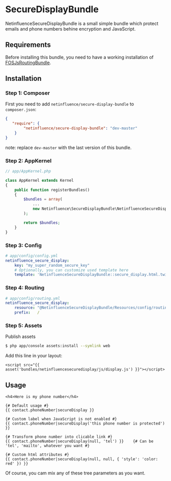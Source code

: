 # SecureDisplayBundle
NetinfluenceSecureDisplayBundle is a small simple bundle which protect emails and phone numbers behine encryption and JavaScript.

## Requirements
Before installing this bundle, you need to have a working installation of [FOSJsRoutingBundle](https://github.com/FriendsOfSymfony/FOSJsRoutingBundle).

## Installation

### Step 1: Composer
First you need to add `netinfluence/secure-display-bundle` to `composer.json`:

```json
{
   "require": {
        "netinfluence/secure-display-bundle": "dev-master"
    }
}
```
note: replace `dev-master` with the last version of this bundle.

### Step 2: AppKernel
```php
// app/AppKernel.php

class AppKernel extends Kernel
{
    public function registerBundles()
    {
        $bundles = array(
            ...
            new Netinfluence\SecureDisplayBundle\NetinfluenceSecureDisplayBundle()
        );

        return $bundles;
    }
}
```

### Step 3: Config
```yaml
# app/config/config.yml
netinfluence_secure_display:
    key: "my_super_random_secure_key"
    # Optionally, you can customize used template here
    template: 'NetinfluenceSecureDisplayBundle::secure_display.html.twig'
```

### Step 4: Routing
```yaml
# app/config/routing.yml
netinfluence_secure_display:
    resource: "@NetinfluenceSecureDisplayBundle/Resources/config/routing.yml"
    prefix:   /
```


### Step 5: Assets
Publish assets
```sh
$ php app/console assets:install --symlink web
```
Add this line in your layout:

```jinja
<script src="{{ asset('bundles/netinfluencesecuredisplay/js/display.js') }}"></script>
```

## Usage
```twig
<h4>Here is my phone number</h4>

{# Default usage #}
{{ contact.phoneNumber|secureDisplay }}

{# Custom label when JavaScript is not enabled #}
{{ contact.phoneNumber|secureDisplay('this phone number is protected') }}

{# Transform phone number into clicable link #}
{{ contact.phoneNumber|secureDisplay(null, 'tel') }}    {# Can be 'tel', 'mailto', whatever you want #}

{# Custom html attributes #}
{{ contact.phoneNumber|secureDisplay(null, null, { 'style': 'color: red' }) }}
```

Of course, you cam mix any of these tree parameters as you want.
